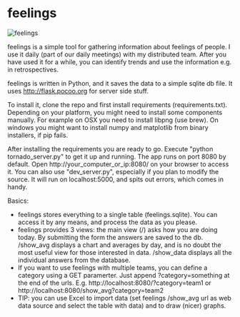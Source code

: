 feelings
========

![feelings](https://raw.github.com/glebb/feelings/master/feelings.png)

feelings is a simple tool for gathering information about feelings of people. I use it daily (part of our daily meetings) with my distributed team. After you have used it for a while, you can identify trends and use the information e.g. in retrospectives.

feelings is written in Python, and it saves the data to a simple sqlite db file. It uses http://flask.pocoo.org for server side stuff.

To install it, clone the repo and first install requirements (requirements.txt). Depending on your platform, you might need to install some components manually. For example on OSX you need to install libpng (use brew). On windows you might want to install numpy and matplotlib from binary installers, if pip fails.

After installing the requirements you are ready to go. Execute "python tornado_server.py" to get it up and running. The app runs on port 8080 by default. Open http://your_computer_or_ip:8080/ on your browser to access it. You can also use "dev_server.py", especially if you plan to modify the source. It will run on localhost:5000, and spits out errors, which comes in handy.

Basics:
  * feelings stores everything to a single table (feelings.sqlite). You can access it by any means, and process the data as you please. 
  * feelings provides 3 views: the main view (/) asks how you are doing today. By submitting the form the answers are saved to the db. /show_avg displays a chart and averages by day, and is no doubt the most useful view for those interested in data. /show_data displays all the individual answers from the database.
  * If you want to use feelings with multiple teams, you can define a category using a GET paramerter. Just append ?category=something at the end of the urls. E.g. http://localhost:8080/?category=team1 or http://localhost:8080/show_avg?category=team2 
  * TIP: you can use Excel to import data (set feelings /show_avg url as web data source and select the table with data) and to draw (nicer) graphs.